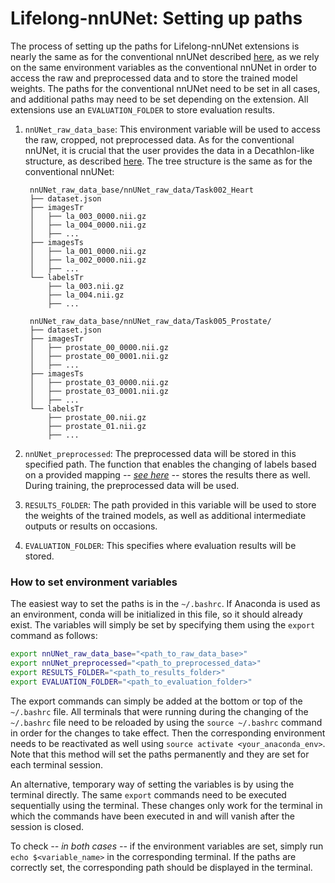 # Lifelong-nnUNet: Setting up paths

The process of setting up the paths for Lifelong-nnUNet extensions is nearly the same as for the conventional nnUNet described [here](https://github.com/MIC-DKFZ/nnUNet/blob/master/documentation/setting_up_paths.md), as we rely on the same environment variables as the conventional nnUNet in order to access the raw and preprocessed data and to store the trained model weights. The paths for the conventional nnUNet need to be set in all cases, and additional paths may need to be set depending on the extension. All extensions use an `EVALUATION_FOLDER` to store evaluation results.


1. `nnUNet_raw_data_base`: This environment variable will be used to access the raw, cropped, not preprocessed data. As for the conventional nnUNet, it is crucial that the user provides the data in a Decathlon-like structure, as described [here](change_mask_labels.md). The tree structure is the same as for the conventional nnUNet:

        nnUNet_raw_data_base/nnUNet_raw_data/Task002_Heart
        ├── dataset.json
        ├── imagesTr
        │   ├── la_003_0000.nii.gz
        │   ├── la_004_0000.nii.gz
        │   ├── ...
        ├── imagesTs
        │   ├── la_001_0000.nii.gz
        │   ├── la_002_0000.nii.gz
        │   ├── ...
        └── labelsTr
            ├── la_003.nii.gz
            ├── la_004.nii.gz
            ├── ...

        nnUNet_raw_data_base/nnUNet_raw_data/Task005_Prostate/
        ├── dataset.json
        ├── imagesTr
        │   ├── prostate_00_0000.nii.gz
        │   ├── prostate_00_0001.nii.gz
        │   ├── ...
        ├── imagesTs
        │   ├── prostate_03_0000.nii.gz
        │   ├── prostate_03_0001.nii.gz
        │   ├── ...
        └── labelsTr
            ├── prostate_00.nii.gz
            ├── prostate_01.nii.gz
            ├── ...

2. `nnUNet_preprocessed`: The preprocessed data will be stored in this specified path. The function that enables the changing of labels based on a provided mapping *-- [see here](change_mask_labels.md) --* stores the results there as well. During training, the preprocessed data will be used.

3. `RESULTS_FOLDER`: The path provided in this variable will be used to store the weights of the trained models, as well as additional intermediate outputs or results on occasions.

4. `EVALUATION_FOLDER`: This specifies where evaluation results will be stored.

### How to set environment variables
The easiest way to set the paths is in the `~/.bashrc`. If Anaconda is used as an environment, conda will be initialized in this file, so it should already exist. The variables will simply be set by specifying them using the `export` command as follows:

```bash
export nnUNet_raw_data_base="<path_to_raw_data_base>"
export nnUNet_preprocessed="<path_to_preprocessed_data>"
export RESULTS_FOLDER="<path_to_results_folder>"
export EVALUATION_FOLDER="<path_to_evaluation_folder>"
```

The export commands can simply be added at the bottom or top of the `~/.bashrc` file. All terminals that were running during the changing of the `~/.bashrc` file need to be reloaded by using the `source ~/.bashrc` command in order for the changes to take effect. Then the corresponding environment needs to be reactivated as well using `source activate <your_anaconda_env>`. Note that this method will set the paths permanently and they are set for each terminal session.

An alternative, temporary way of setting the variables is by using the terminal directly. The same `export` commands need to be executed sequentially using the terminal. These changes only work for the terminal in which the commands have been executed in and will vanish after the session is closed.

To check *-- in both cases --* if the environment variables are set, simply run `echo $<variable_name>` in the corresponding terminal. If the paths are correctly set, the corresponding path should be displayed in the terminal.

